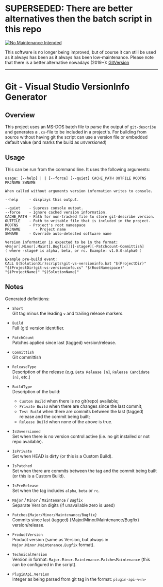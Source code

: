 
# SUPERSEDED: There are better alternatives then the batch script in this repo

[![No Maintenance Intended](http://unmaintained.tech/badge.svg)](http://unmaintained.tech/)

This software is no longer being improved, but of course it can still be used as it always has been as it always has been low-maintenance.
Please note that there is a better alternative nowadays (2019+): [GitVersion](https://github.com/GitTools/GitVersion)

---

Git - Visual Studio VersionInfo Generator
=========================================

Overview
--------

This project uses an MS-DOS batch file to parse the output of `git-describe` and
generates a `.cs`-file to be included in a project's.
For building from source without having git the script can use a version file
or embedded default value (and marks the build as _unversioned_)

Usage
-----

This can be run from the command line.  It uses the following arguments:

    usage: [--help] | | [--force] [--quiet] CACHE_PATH OUTFILE ROOTNS PRJNAME SWNAME

    When called without arguments version information writes to console.

    --help     - displays this output.

    --quiet    - Supress console output.
    --force    - Ignore cached version information.
    CACHE_PATH - Path for non-tracked file to store git-describe version.
    OUTFILE    - Path to writable file that is included in the project.
    ROOTNS     - Project's root namespace
    PRJNAME       - Project name
    SWNAME     - Override auto-detected software name

    Version information is expected to be in the format: 
    vMajor[.Minor[.Maint[.Bugfix]]][-stage#][-Patchcount-Committish]
    ( where -stage# is alpha, beta, or rc. Example: v1.0.0-alpha0 )

    Example pre-build event:
    CALL $(SolutionDir)scripts\git-vs-versioninfo.bat "$(ProjectDir)" "$(ProjectDir)git-vs-versioninfo.cs" "$(RootNamespace)" "$(ProjectName)" "$(SolutionName)"


Notes
-----

Generated definitions:

  - `Short`  
    Git tag minus the leading `v` and trailing release markers.

  - `Build`  
    Full (git) version identifier.

  - `PatchCount`  
    Patches applied since last (tagged) version/release.

  - `Committish`  
    Git committish

  - `ReleaseType`  
    Description of the release
    (e.g. `Beta Release [n]`, `Release Candidate [n]`, etc.)
    
  - `BuildType`  
    Description of the build:
    - `Custom Build`  when there is no git(repo) available;
    - `Private Build` when there are changes since the last commit;
    - `Test Build` when there are commits between the last (tagged) release
      and the commit being built;
    - `Release Build` when none of the above is true.

  - `IsUnversioned`  
    Set when there is no version control active 
    (i.e. no git installed or not repo available).
    
  - `IsPrivate`  
    Set when HEAD is dirty (or this is a Custom Build).

  - `IsPatched`  
    Set when there are commits between the tag and the commit being built 
    (or this is a Custom Build).

  - `IsPreRelease`  
    Set when the tag includes `alpha`, `beta` or `rc`.

  - `Major` / `Minor` / `Maintenance` / `Bugfix` \
    Separate Version digits (if unavailable zero is used)

  - `Patches{Major/Minor/Maintenance/Bugfix}`  
    Commits since last (tagged) {Major/Minor/Maintenance/Bugfix} version/release.

  - `ProductVersion`  
    Product version
    (same as Version, but always in `Major.Minor.Maintenance.Bugfix` format).

  - `TechnicalVersion`  
    Version in format: `Major.Minor.Maintenance.PatchesMaintenance`
    (this can be configured in the script).

  - `PluginApi.Version`  
    Integer <n> as being parsed from git tag in the format: `plugin-api-v<n>`
